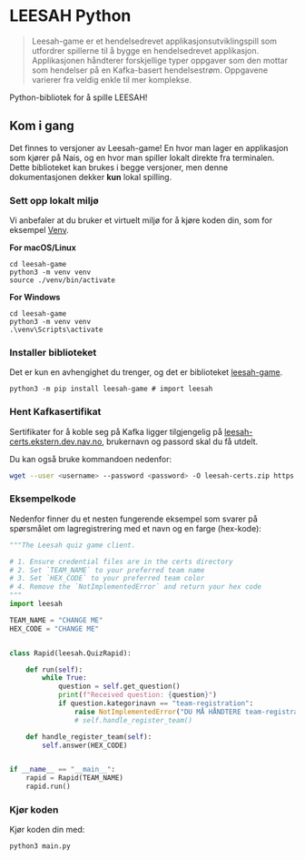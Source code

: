 # LEESAH Python

> Leesah-game er et hendelsedrevet applikasjonsutviklingspill som utfordrer spillerne til å bygge en hendelsedrevet applikasjon. 
> Applikasjonen håndterer forskjellige typer oppgaver som den mottar som hendelser på en Kafka-basert hendelsestrøm. 
> Oppgavene varierer fra veldig enkle til mer komplekse.

Python-bibliotek for å spille LEESAH!

## Kom i gang

Det finnes to versjoner av Leesah-game!
En hvor man lager en applikasjon som kjører på Nais, og en hvor man spiller lokalt direkte fra terminalen.
Dette biblioteket kan brukes i begge versjoner, men denne dokumentasjonen dekker **kun** lokal spilling.

### Sett opp lokalt miljø

Vi anbefaler at du bruker et virtuelt miljø for å kjøre koden din, som for eksempel [Venv](https://packaging.python.org/en/latest/guides/installing-using-pip-and-virtual-environments/).

**For macOS/Linux**
```shell
cd leesah-game
python3 -m venv venv
source ./venv/bin/activate
```

**For Windows**
```shell
cd leesah-game
python3 -m venv venv
.\venv\Scripts\activate
```

### Installer biblioteket

Det er kun en avhengighet du trenger, og det er biblioteket [leesah-game](https://pypi.org/project/leesah-game/).

```shell
python3 -m pip install leesah-game # import leesah
```

### Hent Kafkasertifikat

Sertifikater for å koble seg på Kafka ligger tilgjengelig på [leesah-certs.ekstern.dev.nav.no](https://leesah-certs.ekstern.dev.nav.no), brukernavn og passord skal du få utdelt.

Du kan også bruke kommandoen nedenfor:

```bash
wget --user <username> --password <password> -O leesah-certs.zip https://leesah-certs.ekstern.dev.nav.no && unzip leesah-certs.zip 
```

### Eksempelkode

Nedenfor finner du et nesten fungerende eksempel som svarer på spørsmålet om lagregistrering med et navn og en farge (hex-kode):

```python
"""The Leesah quiz game client.

# 1. Ensure credential files are in the certs directory
# 2. Set `TEAM_NAME` to your preferred team name
# 3. Set `HEX_CODE` to your preferred team color
# 4. Remove the `NotImplementedError` and return your hex code
"""
import leesah

TEAM_NAME = "CHANGE ME"
HEX_CODE = "CHANGE ME"


class Rapid(leesah.QuizRapid):

    def run(self):
        while True:
            question = self.get_question()
            print(f"Received question: {question}")
            if question.kategorinavn == "team-registration":
                raise NotImplementedError("DU MÅ HÅNDTERE team-registration HER")
				# self.handle_register_team()

    def handle_register_team(self):
        self.answer(HEX_CODE)


if __name__ == "__main__":
    rapid = Rapid(TEAM_NAME)
    rapid.run()
```

### Kjør koden

Kjør koden din med:

```shell
python3 main.py
```
